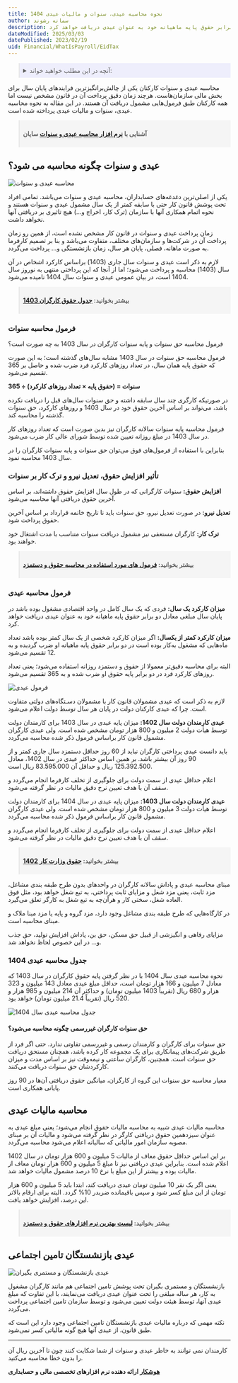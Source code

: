 ```yaml
---
title: نحوه محاسبه عیدی، سنوات و مالیات عیدی 1404
author: سمانه رشوند
description: فردی که یک سال گذشته در واحد اقتصادی مشغول بوده باشد در پایان سال مبلغی معادل دو برابر حقوق پایه ماهیانه خود به عنوان عیدی دریافت خواهد کرد.
dateModified: 2025/03/03
datePublished: 2023/02/19
uid: Financial/WhatIsPayroll/EidTax
---
```

<blockquote style="background-color:#eeeefc; padding:0.5rem">
<details>
  <summary>آنچه در این مطلب خواهید خواند:</summary>
  <ul>
    <li>عیدی و سنوات چگونه محاسبه می شود؟</li>
    <li>فرمول محاسبه سنوات</li>
    <li>تأثیر افزایش حقوق، تعدیل نیرو و ترک کار بر سنوات
    
    </li>
    <li>فرمول محاسبه عیدی</li>
    <li>جدول محاسبه عیدی 1404</li>
    <li>حق سنوات کارگران غیررسمی چگونه محاسبه می‌شود؟</li>
    <li>محاسبه مالیات عیدی</li>
    <li>عیدی بازنشستگان تامین اجتماعی</li>
  </ul>
</details>
</blockquote>

محاسبه عیدی و سنوات کارکنان یکی از چالش‌برانگیزترین فرایندهای پایان سال برای بخش مالی سازمان‌هاست. هرچند زمان دقیق پرداخت آن در قانون مشخص نیست اما همه کارکنان طبق فرمول‌هایی مشمول دریافت آن هستند. در این مقاله به نحوه محاسبه عیدی، سنوات و مالیات عیدی پرداخته شده است.

<blockquote style="background-color:#f5f5f5; padding:0.5rem">
<p><strong>آشنایی با <a href="https://www.hooshkar.com/Software/Sayan/Module/Payroll" target="_blank">نرم افزار محاسبه عیدی و سنوات</a> سایان</strong></p></blockquote>


## عیدی و سنوات چگونه محاسبه می شود؟

![محاسبه عیدی و سنوات](./Images/EidTax-03.webp)

یکی از اصلی‌ترین دغدغه‌های حسابداران، محاسبه عیدی و سنوات می‌باشد. تمامی افراد تحت پوشش قانون کار حتی با سابقه کمتر از یک سال مشمول عیدی و سنوات هستند و نحوه اتمام همکاری آنها با سازمان (ترک کار، اخراج و...) هیچ تاثیری بر دریافتی آنها نخواهد داشت.

زمان پرداخت عیدی و سنوات در قانون کار مشخص نشده است، از همین رو زمان پرداخت آن در شرکت‌ها و سازمان‌های مختلف، متفاوت می‌باشد و بنا بر تصمیم کارفرما به صورت ماهانه، فصلی، پایان هر سال، زمان بازنشستگی و... پرداخت می‌گردد.

لازم به ذکر است عیدی و سنوات سال جاری (1403) بر‌اساس کارکرد اشخاص در آن سال (1403) محاسبه و پرداخت می‌شود؛ اما از آنجا که این پرداختی منتهی به نوروز سال 1404 است، در بیان عمومی عیدی و سنوات سال 1404 نامیده می‌شود.

<blockquote style="background-color:#f5f5f5; padding:0.5rem">
<p><strong>بیشتر بخوانید: <a href="https://www.hooshkar.com/Wiki/Payroll/Payroll1403" target="_blank">جدول حقوق کارگران 1403</a></strong></p></blockquote>

### فرمول محاسبه سنوات
فرمول محاسبه حق سنوات و پایه سنوات کارگران در سال 1403 به چه صورت است؟

فرمول محاسبه حق سنوات در سال 1403 مشابه سال‌های گذشته است؛ به این صورت که حقوق پایه همان سال، در تعداد روزهای کارکرد فرد ضرب شده و حاصل بر 365 تقسیم می‌شود.

**سنوات = (حقوق پایه × تعداد روزهای کارکرد) ÷ 365**

در صورتیکه کارگری چند سال سابقه داشته و حق سنوات سال‌های قبل را دریافت نکرده باشد، می‌تواند بر اساس آخرین حقوق خود در سال 1403 و روزهای کارکرد، حق سنوات گذشته را محاسبه کند.

فرمول محاسبه پایه سنوات سالانه کارگران نیز بدین صورت است که تعداد روزهای کار در سال 1403 در مبلغ روزانه تعیین شده توسط شورای عالی کار ضرب می‌شود.

بنابراین با استفاده از فرمول‌های فوق می‌توان حق سنوات و پایه سنوات کارگران را در سال 1403 محاسبه نمود.

### تأثیر افزایش حقوق، تعدیل نیرو و ترک کار بر سنوات

**افزایش حقوق:** سنوات کارگرانی که در طول سال افزایش حقوق داشته‌اند، بر اساس آخرین حقوق دریافتی آنها محاسبه می‌شود.

**تعدیل نیرو:** در صورت تعدیل نیرو، حق سنوات باید تا تاریخ خاتمه قرارداد بر اساس آخرین حقوق پرداخت شود.

**ترک کار:** کارگران مستعفی نیز مشمول دریافت سنوات متناسب با مدت اشتغال خود خواهند بود.

<blockquote style="background-color:#f5f5f5; padding:0.5rem">
<p><strong>بیشتر بخوانید: <a href="https://www.hooshkar.com/Wiki/Payroll/PayrollFormula" target="_blank">فرمول های مورد استفاده در محاسبه حقوق و دستمزد</a></p></strong></blockquote>

### فرمول محاسبه عیدی
**میزان کارکرد یک سال:** فردی که یک سال کامل در واحد اقتصادی مشغول بوده باشد در پایان سال مبلغی معادل دو برابر حقوق پایه ماهیانه خود به عنوان عیدی دریافت خواهد کرد.

**میزان کارکرد کمتر از یکسال:** اگر میزان کارکرد شخصی از یک سال کمتر بوده باشد تعداد ماه‌هایی که مشغول به‌کار بوده‌ است در دو برابر حقوق پایه ماهیانه او ضرب گردیده و به 12 تقسیم می‌شود. 

البته برای محاسبه دقیق‌تر معمولا از حقوق و دستمزد روزانه استفاده می‌شود؛ یعنی تعداد روزهای کارکرد فرد در دو برابر پایه حقوق او ضرب شده و به 365 تقسیم می‌شود.

![فرمول عیدی](./Images/Eid.webp)

لازم به ذکر است که عیدی مشمولان قانون کار با مشمولان دسـتگاه‌های دولتی متفاوت است. 
چرا که عیدی کارکنان دولت در پایان هر سال توسط دولت اعلام می‌شود.

**عیدی کارمندان دولت سال 1402:** میزان پایه عیدی در سال 1403 برای کارمندان دولت توسط هیأت دولت 2 میلیون و 800 هزار تومان مشخص شده است.
ولی عیدی کارگران مشمول قانون کار براساس فرمول ذکر شده محاسبه می‌گردد. 

باید دانست عیدی پرداختی کارگران نباید از 60 روز حداقل دستمزد سال جاری کمتر و از 90 روز آن بیشتر باشد. 
بر همین اساس حداکثر عیدی در سال 1402، معادل 125.392.500 ریال و حداقل آن 83.595.000 ریال است. 

اعلام حداقل عیدی از سمت دولت برای جلوگیری از تخلف کارفرما انجام می‌گردد و سقف آن با هدف تعیین نرخ دقیق مالیات در نظر گرفته می‌شود.

**عیدی کارمندان دولت سال 1403:** میزان پایه عیدی در سال 1404 برای کارمندان دولت توسط هیأت دولت 3 میلیون و 800 هزار تومان مشخص شده است.
ولی عیدی کارگران مشمول قانون کار براساس فرمول ذکر شده محاسبه می‌گردد. 

اعلام حداقل عیدی از سمت دولت برای جلوگیری از تخلف کارفرما انجام می‌گردد و سقف آن با هدف تعیین نرخ دقیق مالیات در نظر گرفته می‌شود.

<blockquote style="background-color:#f5f5f5; padding:0.5rem">
<p><strong>بیشتر بخوانید: <a href="https://www.hooshkar.com/Wiki/Payroll/Payroll1402" target="_blank">حقوق وزارت کار 1402</a></p></strong></blockquote>

مبنای محاسبه عیدی و پاداش سالانه کارگران در واحدهای بدون طرح طبقه بندی مشاغل، مزد ثابت، یعنی مزد شغل و مزایای ثابت پرداختی، به تبع شغل خواهد بود، مثل فوق العاده شغل، سختی کار و هرآن‌چه به تبع شغل به کارگر تعلق می‌گیرد.

در کارگاه‌هایی که طرح طبقه بندی مشاغل وجود دارد، مزد گروه و پایه یا مزد مبنا ملاک و مبنای محاسبه است. 

مزایای رفاهی و انگیزشی از قبیل حق مسکن، حق بن، پاداش افزایش تولید، حق جذب و... در این خصوص لحاظ نخواهد شد.

### جدول محاسبه عیدی 1404

نحوه محاسبه عیدی سال 1404 با در نظر گرفتن پایه حقوق کارگران در سال 1403 که معادل 7 میلیون و 166 هزار تومان است، حداقل مبلغ عیدی معادل 143 میلیون و 323 هزار و 680 ریال (تقریباً 1403 میلیون تومان) و حداکثر آن 214 میلیون و 985 هزار و 520 ریال (تقریباً 21.4 میلیون تومان) خواهد بود.

![جدول محاسبه عیدی سال 1404](./Images/Eid1404CalculationTable.webp)

#### حق سنوات کارگران غیررسمی چگونه محاسبه می‌شود؟

حق سنوات برای کارگران و کارمندان رسمی و غیررسمی تفاوتی ندارد. حتی اگر فرد از طریق شرکت‌های پیمانکاری برای یک مجموعه کار کرده باشد، همچنان مستحق دریافت حق سنوات است. همچنین، کارگران ساعتی و نیمه‌وقت نیز بر اساس مدت و میزان کارکردشان حق سنوات دریافت می‌کنند.

معیار محاسبه حق سنوات این گروه از کارگران، میانگین حقوق دریافتی آن‌ها در 90 روز پایانی همکاری است.

## محاسبه مالیات عیدی

محاسبه مالیات عیدی شبیه به محاسبه مالیات حقوق انجام می‌شود؛ یعنی مبلغ عیدی به عنوان سیزدهمین حقوق دریافتی کارگر در نظر گرفته می‌شود و مالیات آن بر مبنای مصوبه سازمان امور مالیاتی که سالیانه اعلام می‌شود محاسبه می‌گردد. 

بر این اساس حداقل حقوق معاف از مالیات 5 میلیون و 600 هزار تومان در سال 1402 اعلام شده است. بنابراین عیدی دریافتی نیز تا مبلغ 5 میلیون و 600 هزار تومان معاف از مالیات بوده و بیشتر از این مبلغ با نرخ 10 درصد مشمول مالیات خواهد شد. 

یعنی اگر یک نفر 10 میلیون تومان عیدی دریافت کند، ابتدا باید 5 میلیون و 600 هزار تومان از این مبلغ کسر شود و سپس باقیمانده ضربدر 10% گردد. البته برای ارقام بالاتر این درصد، افزایش خواهد یافت.

<blockquote style="background-color:#f5f5f5; padding:0.5rem">
<p><strong>بیشتر بخوانید: <a href="https://www.hooshkar.com/Wiki/Financial/TheBestPayrollSoftware" target="_blank">لیست بهترین نرم افزارهای حقوق و دستمزد</a></p></strong></blockquote>

## عیدی بازنشستگان تامین اجتماعی

![عیدی بازنشستگان و مستمری بگیران](./Images/EidTax-02.webp)

بازنشستگان و مستمری بگیران تحت پوشش تامین اجتماعی هم مانند کارگران مشغول به کار، هر ساله مبلغی را تحت عنوان عیدی دریافت می‌نمایند، با این تفاوت که مبلغ عیدی آنها، توسط هیئت دولت تعیین می‌شود و توسط سازمان تامین اجتماعی پرداخت می‌گردد. 

نکته مهمی که درباره مالیات عیدی بازنشستگان تامین اجتماعی وجود دارد این است که طبق قانون، از عیدی آنها هیچ گونه مالیاتی کسر نمی‌شود.

---
کارمندان نمی توانند به خاطر عیدی و سنوات از شما شکایت کنند
چون تا آخرین ریال آن را بدون خطا محاسبه می‌کنید.

**<a href="https://www.hooshkar.com" target="_blank">هوشکار</a> ارائه دهنده نرم افزارهای تخصصی مالی و حسابداری**
